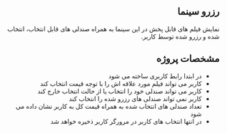 <div style="direction: rtl">

## رزرو سینما

نمایش فیلم های قابل پخش در این سینما به همراه صندلی های قابل انتخاب، انتخاب شده و رزرو شده توسط کاربر.

## مشخصات پروژه

- در ابتدا رابط کاربری ساخته می شود
- کاربر می تواند فیلم مورد علاقه اش را با توجه قیمت انتخاب کند
- کاربر می تواند صندلی خود را انتخاب یا از حالت انتخاب خارج کند
- کاربر نمی تواند صندلی های رزرو شده را انتخاب کند
- تعداد صندلی های انتخاب شده به همراه قیمت کل به کاربر نشان داده می شود
- در انتها انتخاب های کاربر در مرورگر کاربر ذخیره خواهد شد

</div>